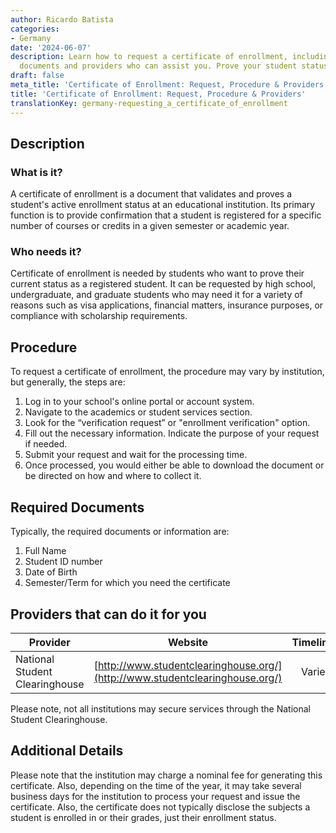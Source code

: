 ```yaml
---
author: Ricardo Batista
categories:
- Germany
date: '2024-06-07'
description: Learn how to request a certificate of enrollment, including required
  documents and providers who can assist you. Prove your student status easily!
draft: false
meta_title: 'Certificate of Enrollment: Request, Procedure & Providers'
title: 'Certificate of Enrollment: Request, Procedure & Providers'
translationKey: germany-requesting_a_certificate_of_enrollment
---
```



## Description
### What is it?
A certificate of enrollment is a document that validates and proves a student's active enrollment status at an educational institution. Its primary function is to provide confirmation that a student is registered for a specific number of courses or credits in a given semester or academic year.
### Who needs it?
Certificate of enrollment is needed by students who want to prove their current status as a registered student. It can be requested by high school, undergraduate, and graduate students who may need it for a variety of reasons such as visa applications, financial matters, insurance purposes, or compliance with scholarship requirements.

## Procedure
To request a certificate of enrollment, the procedure may vary by institution, but generally, the steps are:

1. Log in to your school's online portal or account system. 
2. Navigate to the academics or student services section.
3. Look for the “verification request” or "enrollment verification" option.
4. Fill out the necessary information. Indicate the purpose of your request if needed.
5. Submit your request and wait for the processing time.
6. Once processed, you would either be able to download the document or be directed on how and where to collect it. 

## Required Documents
Typically, the required documents or information are:

1. Full Name
2. Student ID number
3. Date of Birth
4. Semester/Term for which you need the certificate

## Providers that can do it for you

| Provider        |     Website     |     Timelines    |       Cost      |
| --------------- | --------------- |  :-------------: | :-------------: |
| National Student Clearinghouse      |  [http://www.studentclearinghouse.org/](http://www.studentclearinghouse.org/)     |      Varies      |        Varies       |

Please note, not all institutions may secure services through the National Student Clearinghouse.

## Additional Details
Please note that the institution may charge a nominal fee for generating this certificate. Also, depending on the time of the year, it may take several business days for the institution to process your request and issue the certificate. Also, the certificate does not typically disclose the subjects a student is enrolled in or their grades, just their enrollment status.
